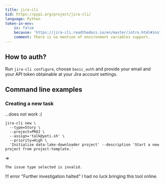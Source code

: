 ```yaml
---
title: jira-cli
$id: https://pypi.org/project/jira-cli/
language: Python
token-in-env:
    is: false
    because: 'https://jira-cli.readthedocs.io/en/master/intro.html#installation'
    comment: There is no mention of environment variables support.
---
```


## How to auth?

Run `jira-cli configure`, choose `basic_auth` and provide your email and your API token obtainable at your Jira account settings.

## Command line examples

### Creating a new task

...does not work :(

```shell
jira-cli new \
  --type=Story \
  --project=PROJ \
  --assign='talk@yeti.sh' \
  --priority=High \
  'Initialize data-lake-downloader project' --description 'Start a new project from project-template.'
```
⇒
```
The issue type selected is invalid.
```

!!! error "Further investigation halted"
    I had no luck bringing this tool online.
